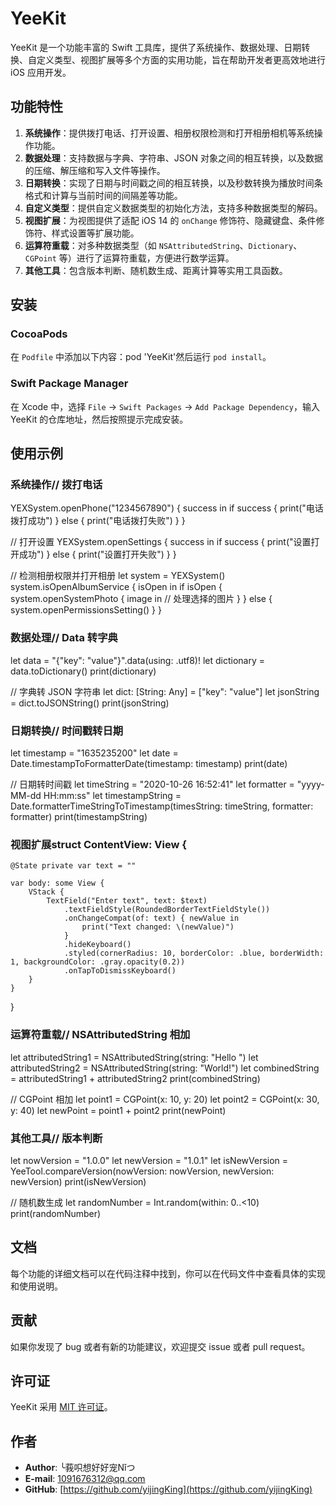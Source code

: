 # YeeKit

YeeKit 是一个功能丰富的 Swift 工具库，提供了系统操作、数据处理、日期转换、自定义类型、视图扩展等多个方面的实用功能，旨在帮助开发者更高效地进行 iOS 应用开发。

## 功能特性
1. **系统操作**：提供拨打电话、打开设置、相册权限检测和打开相册相机等系统操作功能。
2. **数据处理**：支持数据与字典、字符串、JSON 对象之间的相互转换，以及数据的压缩、解压缩和写入文件等操作。
3. **日期转换**：实现了日期与时间戳之间的相互转换，以及秒数转换为播放时间条格式和计算与当前时间的间隔差等功能。
4. **自定义类型**：提供自定义数据类型的初始化方法，支持多种数据类型的解码。
5. **视图扩展**：为视图提供了适配 iOS 14 的 `onChange` 修饰符、隐藏键盘、条件修饰符、样式设置等扩展功能。
6. **运算符重载**：对多种数据类型（如 `NSAttributedString`、`Dictionary`、`CGPoint` 等）进行了运算符重载，方便进行数学运算。
7. **其他工具**：包含版本判断、随机数生成、距离计算等实用工具函数。

## 安装

### CocoaPods
在 `Podfile` 中添加以下内容：pod 'YeeKit'然后运行 `pod install`。

### Swift Package Manager
在 Xcode 中，选择 `File` -> `Swift Packages` -> `Add Package Dependency`，输入 YeeKit 的仓库地址，然后按照提示完成安装。

## 使用示例

### 系统操作// 拨打电话
YEXSystem.openPhone("1234567890") { success in
    if success {
        print("电话拨打成功")
    } else {
        print("电话拨打失败")
    }
}

// 打开设置
YEXSystem.openSettings { success in
    if success {
        print("设置打开成功")
    } else {
        print("设置打开失败")
    }
}

// 检测相册权限并打开相册
let system = YEXSystem()
system.isOpenAlbumService { isOpen in
    if isOpen {
        system.openSystemPhoto { image in
            // 处理选择的图片
        }
    } else {
        system.openPermissionsSetting()
    }
}
### 数据处理// Data 转字典
let data = "{\"key\": \"value\"}".data(using: .utf8)!
let dictionary = data.toDictionary()
print(dictionary)

// 字典转 JSON 字符串
let dict: [String: Any] = ["key": "value"]
let jsonString = dict.toJSONString()
print(jsonString)
### 日期转换// 时间戳转日期
let timestamp = "1635235200"
let date = Date.timestampToFormatterDate(timestamp: timestamp)
print(date)

// 日期转时间戳
let timeString = "2020-10-26 16:52:41"
let formatter = "yyyy-MM-dd HH:mm:ss"
let timestampString = Date.formatterTimeStringToTimestamp(timesString: timeString, formatter: formatter)
print(timestampString)
### 视图扩展struct ContentView: View {
    @State private var text = ""

    var body: some View {
        VStack {
            TextField("Enter text", text: $text)
                .textFieldStyle(RoundedBorderTextFieldStyle())
                .onChangeCompat(of: text) { newValue in
                    print("Text changed: \(newValue)")
                }
                .hideKeyboard()
                .styled(cornerRadius: 10, borderColor: .blue, borderWidth: 1, backgroundColor: .gray.opacity(0.2))
                .onTapToDismissKeyboard()
        }
    }
}
### 运算符重载// NSAttributedString 相加
let attributedString1 = NSAttributedString(string: "Hello ")
let attributedString2 = NSAttributedString(string: "World!")
let combinedString = attributedString1 + attributedString2
print(combinedString)

// CGPoint 相加
let point1 = CGPoint(x: 10, y: 20)
let point2 = CGPoint(x: 30, y: 40)
let newPoint = point1 + point2
print(newPoint)
### 其他工具// 版本判断
let nowVersion = "1.0.0"
let newVersion = "1.0.1"
let isNewVersion = YeeTool.compareVersion(nowVersion: nowVersion, newVersion: newVersion)
print(isNewVersion)

// 随机数生成
let randomNumber = Int.random(within: 0..<10)
print(randomNumber)
## 文档
每个功能的详细文档可以在代码注释中找到，你可以在代码文件中查看具体的实现和使用说明。

## 贡献
如果你发现了 bug 或者有新的功能建议，欢迎提交 issue 或者 pull request。

## 许可证
YeeKit 采用 [MIT 许可证](LICENSE)。

## 作者
- **Author**: ╰莪呮想好好宠Nǐつ
- **E-mail**: 1091676312@qq.com
- **GitHub**: [https://github.com/yijingKing](https://github.com/yijingKing)
    
